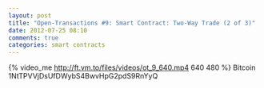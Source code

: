 ```yaml
---
layout: post
title: "Open-Transactions #9: Smart Contract: Two-Way Trade (2 of 3)"
date: 2012-07-25 08:10
comments: true
categories: smart contracts
---
```

{% video_me http://ft.vm.to/files/videos/ot_9_640.mp4 640 480  %}
Bitcoin 1NtTPVVjDsUfDWybS4BwvHpG2pdS9RnYyQ
